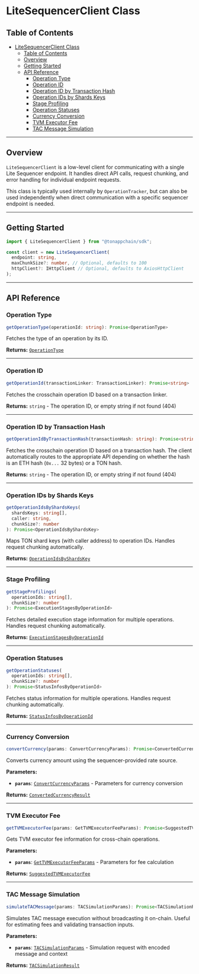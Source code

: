# LiteSequencerClient Class

## Table of Contents

- [LiteSequencerClient Class](#litesequencerclient-class)
  - [Table of Contents](#table-of-contents)
  - [Overview](#overview)
  - [Getting Started](#getting-started)
  - [API Reference](#api-reference)
    - [Operation Type](#operation-type)
    - [Operation ID](#operation-id)
    - [Operation ID by Transaction Hash](#operation-id-by-transaction-hash)
    - [Operation IDs by Shards Keys](#operation-ids-by-shards-keys)
    - [Stage Profiling](#stage-profiling)
    - [Operation Statuses](#operation-statuses)
    - [Currency Conversion](#currency-conversion)
    - [TVM Executor Fee](#tvm-executor-fee)
    - [TAC Message Simulation](#tac-message-simulation)

---

## Overview

`LiteSequencerClient` is a low-level client for communicating with a single Lite Sequencer endpoint. It handles direct API calls, request chunking, and error handling for individual endpoint requests.

This class is typically used internally by `OperationTracker`, but can also be used independently when direct communication with a specific sequencer endpoint is needed.

---

## Getting Started

```ts
import { LiteSequencerClient } from "@tonappchain/sdk";

const client = new LiteSequencerClient(
  endpoint: string,
  maxChunkSize?: number, // Optional, defaults to 100
  httpClient?: IHttpClient // Optional, defaults to AxiosHttpClient
);
```

---

## API Reference

### Operation Type

```ts
getOperationType(operationId: string): Promise<OperationType>
```

Fetches the type of an operation by its ID.

**Returns:** [`OperationType`](./../models/enums.md#operationtype)

---

### Operation ID

```ts
getOperationId(transactionLinker: TransactionLinker): Promise<string>
```

Fetches the crosschain operation ID based on a transaction linker.

**Returns:** `string` - The operation ID, or empty string if not found (404)

---

### Operation ID by Transaction Hash

```ts
getOperationIdByTransactionHash(transactionHash: string): Promise<string>
```

Fetches the crosschain operation ID based on a transaction hash. The client automatically routes to the appropriate API depending on whether the hash is an ETH hash (`0x...` 32 bytes) or a TON hash.

**Returns:** `string` - The operation ID, or empty string if not found (404)

---

### Operation IDs by Shards Keys

```ts
getOperationIdsByShardsKeys(
  shardsKeys: string[],
  caller: string,
  chunkSize?: number
): Promise<OperationIdsByShardsKey>
```

Maps TON shard keys (with caller address) to operation IDs. Handles request chunking automatically.

**Returns:** [`OperationIdsByShardsKey`](./../models/structs.md#operationidsbyshardskey-type)

---

### Stage Profiling

```ts
getStageProfilings(
  operationIds: string[],
  chunkSize?: number
): Promise<ExecutionStagesByOperationId>
```

Fetches detailed execution stage information for multiple operations. Handles request chunking automatically.

**Returns:** [`ExecutionStagesByOperationId`](./../models/structs.md#executionstagesbyoperationid)

---

### Operation Statuses

```ts
getOperationStatuses(
  operationIds: string[],
  chunkSize?: number
): Promise<StatusInfosByOperationId>
```

Fetches status information for multiple operations. Handles request chunking automatically.

**Returns:** [`StatusInfosByOperationId`](./../models/structs.md#statusinfosbyoperationid)

---

### Currency Conversion

```ts
convertCurrency(params: ConvertCurrencyParams): Promise<ConvertedCurrencyResult>
```

Converts currency amount using the sequencer-provided rate source.

**Parameters:**
- **`params`**: [`ConvertCurrencyParams`](./../models/structs.md#convertcurrencyparams) - Parameters for currency conversion

**Returns:** [`ConvertedCurrencyResult`](./../models/structs.md#convertedcurrencyresult)

---

### TVM Executor Fee

```ts
getTVMExecutorFee(params: GetTVMExecutorFeeParams): Promise<SuggestedTVMExecutorFee>
```

Gets TVM executor fee information for cross-chain operations.

**Parameters:**
- **`params`**: [`GetTVMExecutorFeeParams`](./../models/structs.md#gettvmexecutorfeeparams) - Parameters for fee calculation

**Returns:** [`SuggestedTVMExecutorFee`](./../models/structs.md#suggestedtvmexecutorfee)

---

### TAC Message Simulation

```ts
simulateTACMessage(params: TACSimulationParams): Promise<TACSimulationResult>
```

Simulates TAC message execution without broadcasting it on-chain. Useful for estimating fees and validating transaction inputs.

**Parameters:**
- **`params`**: [`TACSimulationParams`](./../models/structs.md#tacsimulationparams) - Simulation request with encoded message and context

**Returns:** [`TACSimulationResult`](./../models/structs.md#tacsimulationresult)